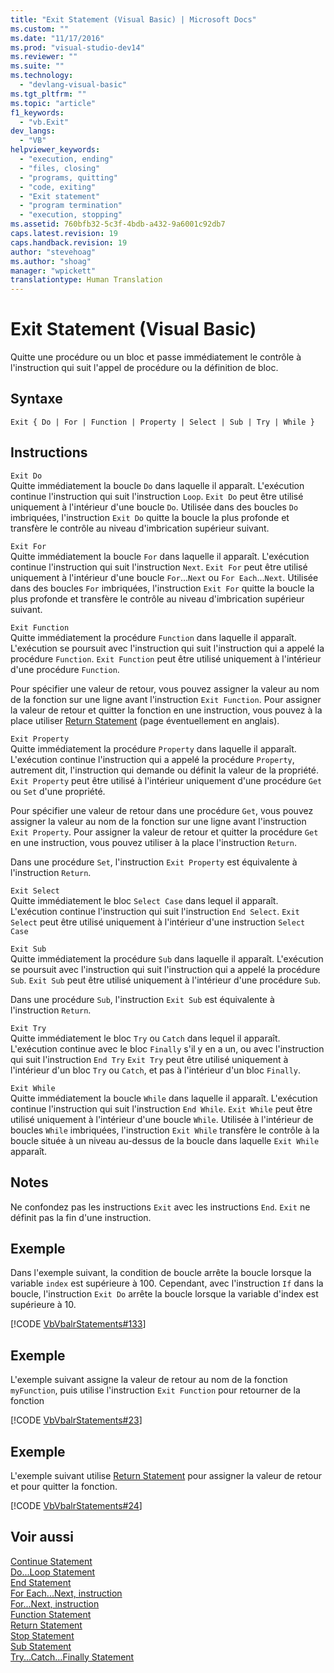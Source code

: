 ```yaml
---
title: "Exit Statement (Visual Basic) | Microsoft Docs"
ms.custom: ""
ms.date: "11/17/2016"
ms.prod: "visual-studio-dev14"
ms.reviewer: ""
ms.suite: ""
ms.technology: 
  - "devlang-visual-basic"
ms.tgt_pltfrm: ""
ms.topic: "article"
f1_keywords: 
  - "vb.Exit"
dev_langs: 
  - "VB"
helpviewer_keywords: 
  - "execution, ending"
  - "files, closing"
  - "programs, quitting"
  - "code, exiting"
  - "Exit statement"
  - "program termination"
  - "execution, stopping"
ms.assetid: 760bfb32-5c3f-4bdb-a432-9a6001c92db7
caps.latest.revision: 19
caps.handback.revision: 19
author: "stevehoag"
ms.author: "shoag"
manager: "wpickett"
translationtype: Human Translation
---
```

# Exit Statement (Visual Basic)
Quitte une procédure ou un bloc et passe immédiatement le contrôle à l'instruction qui suit l'appel de procédure ou la définition de bloc.  
  
## Syntaxe  
  
```  
Exit { Do | For | Function | Property | Select | Sub | Try | While }  
```  
  
## Instructions  
 `Exit Do`  
 Quitte immédiatement la boucle `Do` dans laquelle il apparaît.  L'exécution continue l'instruction qui suit l'instruction `Loop`.  `Exit Do` peut être utilisé uniquement à l'intérieur d'une boucle `Do`.  Utilisée dans des boucles `Do` imbriquées, l'instruction `Exit Do` quitte la boucle la plus profonde et transfère le contrôle au niveau d'imbrication supérieur suivant.  
  
 `Exit For`  
 Quitte immédiatement la boucle `For` dans laquelle il apparaît.  L'exécution continue l'instruction qui suit l'instruction `Next`.  `Exit For` peut être utilisé uniquement à l'intérieur d'une boucle `For`...`Next` ou `For Each`...`Next`.  Utilisée dans des boucles `For` imbriquées, l'instruction `Exit For` quitte la boucle la plus profonde et transfère le contrôle au niveau d'imbrication supérieur suivant.  
  
 `Exit Function`  
 Quitte immédiatement la procédure `Function` dans laquelle il apparaît.  L'exécution se poursuit avec l'instruction qui suit l'instruction qui a appelé la procédure `Function`.  `Exit Function` peut être utilisé uniquement à l'intérieur d'une procédure `Function`.  
  
 Pour spécifier une valeur de retour, vous pouvez assigner la valeur au nom de la fonction sur une ligne avant l'instruction `Exit Function`.  Pour assigner la valeur de retour et quitter la fonction en une instruction, vous pouvez à la place utiliser [Return Statement](../../../visual-basic/language-reference/statements/return-statement.md) \(page éventuellement en anglais\).  
  
 `Exit Property`  
 Quitte immédiatement la procédure `Property` dans laquelle il apparaît.  L'exécution continue l'instruction qui a appelé la procédure `Property`, autrement dit, l'instruction qui demande ou définit la valeur de la propriété.  `Exit Property` peut être utilisé à l'intérieur uniquement d'une procédure `Get` ou `Set` d'une propriété.  
  
 Pour spécifier une valeur de retour dans une procédure `Get`, vous pouvez assigner la valeur au nom de la fonction sur une ligne avant l'instruction `Exit Property`.  Pour assigner la valeur de retour et quitter la procédure `Get` en une instruction, vous pouvez utiliser à la place l'instruction `Return`.  
  
 Dans une procédure `Set`, l'instruction `Exit Property` est équivalente à l'instruction `Return`.  
  
 `Exit Select`  
 Quitte immédiatement le bloc `Select Case` dans lequel il apparaît.  L'exécution continue l'instruction qui suit l'instruction `End Select`.  `Exit Select` peut être utilisé uniquement à l'intérieur d'une instruction `Select Case`  
  
 `Exit Sub`  
 Quitte immédiatement la procédure `Sub` dans laquelle il apparaît.  L'exécution se poursuit avec l'instruction qui suit l'instruction qui a appelé la procédure `Sub`.  `Exit Sub` peut être utilisé uniquement à l'intérieur d'une procédure `Sub`.  
  
 Dans une procédure `Sub`, l'instruction `Exit Sub` est équivalente à l'instruction `Return`.  
  
 `Exit Try`  
 Quitte immédiatement le bloc `Try` ou `Catch` dans lequel il apparaît.  L'exécution continue avec le bloc `Finally` s'il y en a un, ou avec l'instruction qui suit l'instruction `End Try` `Exit Try` peut être utilisé uniquement à l'intérieur d'un bloc `Try` ou `Catch`, et pas à l'intérieur d'un bloc `Finally`.  
  
 `Exit While`  
 Quitte immédiatement la boucle `While` dans laquelle il apparaît.  L'exécution continue l'instruction qui suit l'instruction `End While`.  `Exit While` peut être utilisé uniquement à l'intérieur d'une boucle `While`.  Utilisée à l'intérieur de boucles `While` imbriquées, l'instruction `Exit While` transfère le contrôle à la boucle située à un niveau au\-dessus de la boucle dans laquelle `Exit While` apparaît.  
  
## Notes  
 Ne confondez pas les instructions `Exit` avec les instructions `End`.  `Exit` ne définit pas la fin d'une instruction.  
  
## Exemple  
 Dans l'exemple suivant, la condition de boucle arrête la boucle lorsque la variable `index` est supérieure à 100.  Cependant, avec l'instruction `If` dans la boucle, l'instruction `Exit Do` arrête la boucle lorsque la variable d'index est supérieure à 10.  
  
 [!CODE [VbVbalrStatements#133](../CodeSnippet/VS_Snippets_VBCSharp/VbVbalrStatements#133)]  
  
## Exemple  
 L'exemple suivant assigne la valeur de retour au nom de la fonction `myFunction`, puis utilise l'instruction `Exit Function` pour retourner de la fonction  
  
 [!CODE [VbVbalrStatements#23](../CodeSnippet/VS_Snippets_VBCSharp/VbVbalrStatements#23)]  
  
## Exemple  
 L'exemple suivant utilise [Return Statement](../../../visual-basic/language-reference/statements/return-statement.md) pour assigner la valeur de retour et pour quitter la fonction.  
  
 [!CODE [VbVbalrStatements#24](../CodeSnippet/VS_Snippets_VBCSharp/VbVbalrStatements#24)]  
  
## Voir aussi  
 [Continue Statement](../../../visual-basic/language-reference/statements/continue-statement.md)   
 [Do...Loop Statement](../../../visual-basic/language-reference/statements/do-loop-statement.md)   
 [End Statement](../../../visual-basic/language-reference/statements/end-statement.md)   
 [For Each...Next, instruction](../../../visual-basic/language-reference/statements/for-each-next-statement.md)   
 [For...Next, instruction](../../../visual-basic/language-reference/statements/for-next-statement.md)   
 [Function Statement](../../../visual-basic/language-reference/statements/function-statement.md)   
 [Return Statement](../../../visual-basic/language-reference/statements/return-statement.md)   
 [Stop Statement](../../../visual-basic/language-reference/statements/stop-statement.md)   
 [Sub Statement](../../../visual-basic/language-reference/statements/sub-statement.md)   
 [Try...Catch...Finally Statement](../../../visual-basic/language-reference/statements/try-catch-finally-statement.md)
